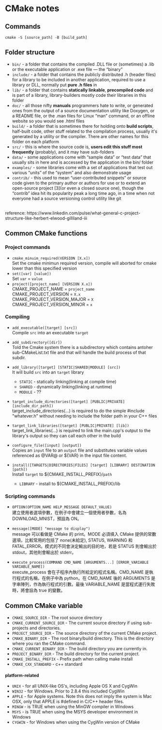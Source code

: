 # CMake notes

## Commands
`cmake -S [source_path] -B [build_path]`

## Folder structure
* `bin/` - a folder that contains the compiled .DLL file or (sometimes) a .lib or the executable application or .exe file — the “binary”
* `include/` - a folder that contains the publicly distributed .h (header files) for a library to be included in another application, required to use a library or DLL, normally put **pure .h files** in
* `lib/` - a folder that contains **statically linkable**, **precompiled code** and is part of a library, library-builders mostly code their libraries in this folder
* `doc/` - all those nifty **manuals** programmers hate to write, or generated ones from the output of a source documentation utility like Doxygen, or a README file, or the .man files for Linux “man” command, or an offline website so you would see .html files
* `build/` - a folder that is sometimes there for holding onto **build scripts**, half-built code, other stuff related to the compilation process, usually it's generated by a utility or the compiler. There are other names for this folder on each platform
* `src/` - this is where the source code is, **users edit this stuff most frequently** (probably), and it may have sub-folders
* `data/` - some applications come with “sample data” or “test data” that usually sits in here and is accessed by the application in the bin/ folder
* `examples/` - some libraries come with a set of applications that test out various “units” of the “system” and also demonstrate usage
* `contrib/` - this used to mean “user-contributed snippets” or source code given to the primary author or authors for use or to extend an open-source project [3](or even a closed source one), though the “contrib” idea hit its popularity peak a long time ago, in a time when not everyone had a source versioning control utility like git
<br />
reference: https://www.linkedin.com/pulse/what-general-c-project-structure-like-herbert-elwood-gilliland-iii


## Common CMake functions
### Project commands
* `cmake_minuim_required(VERSION [X.x])`<br />
Set the cmake minimun required version, compile will aborted for cmake lower than this specified version
* `set([var] [value])`<br />
Set `var` = `value`
* `project([project_name] [VERSION X.x])`<br />
CMAKE_PROJECT_NAME = `project_name`<br />
CMAKE_PROJECT_VERSION = `X.x`<br />
CMAKE_PROJECT_VERSION_MAJOR = `X`<br />
CMAKE_PROJECT_VERSION_MINOR = `x`<br />

### Compiling
* `add_executable([target] [src])`<br />
Compile `src` into an executable `target`

* `add_subdirectory([dir])`<br />
Told the Cmake system there is a subdirectory which contains antoher sub-CMakeList.txt file and that will handle the build process of that subdir.

* `add_library([target] [STATIC|SHARED|MODULE] [src])`<br />
It will build `src` into an `target` library 
    * `STATIC` - statically linking(linking at compile time)
    * `SHARED` - dynamically linking(linking at runtime)
    * `MODULE` - ??

* `target_include_directories([target] [PUBLIC|PRIVATE] [include_dir_path])`<br />
target_include_directories(...) is required to do the simple #include "whatever.h" without needing to include the folder path in your C++ files

* `target_link_libraries([target] [PUBLIC|PRIVATE] [lib])`<br />
target_link_libraries(...) is required to link the main.cpp's output to the library's output so they can call each other in the build

* `configure_file([input] [output])`<br />
Copies an `input` file to an `output` file and substitutes variable values referenced as @VAR@ or ${VAR} in the input file content.

* `install([TARGETS|DIRECTORIES|FILES] [target] [LIBRARY] DESTINATION [path])`<br />
Install `target` to ${CMAKE_INSTALL_PREFIX}/`path`
    * `LIBRARY` - install to ${CMAKE_INSTALL_PREFIX}/lib

### Scripting commands

* `OPTION(OPTION_NAME HELP_MESSAGE DEFAULT_VALUE)`<br />
建立使用者選項參數，在例子中會建立一個使用者參數，名為 DOWNLOAD_MNIST，預設為 ON。

* `message([MODE] "message to display")`<br />
message 可以看做是 CMake 的 print。MODE 必須填入 CMake 提供的常數選項，比較常用的包括了 none(未給定), STATUS, WARNING 和 FATAL_ERROR。模式的不同會決定輸出的目的地，若是 STATUS 則會輸出於 stdout，其他則會輸出於 stderr。

* `execute_process(COMMAND CMD_NAME [ARGUMENTS...] [ERROR_VARIABLE VARIABLE_NAME])`<br />
execute_process 會在子程序內執行所給定的程式名稱。CMD_NAME 是執行程式的名稱，在例子中為 python。在 CMD_NAME 後的 ARGUMENTS 是字串陣列，作為執行程式的引數。最後 VARIABLE_NAME 是當程式運行失敗時，將會設為 true 的變數。

## Common CMake variable
* `CMAKE_SOURCE_DIR` - The root source directory
* `CMAKE_CURRENT_SOURCE_DIR` - The current source directory if using sub-projects and directories.
* `PROJECT_SOURCE_DIR` - The source directory of the current CMake project.
* `CMAKE_BINARY_DIR` - The root binary/build directory. This is the directory where you ran the CMake command.
* `CMAKE_CURRENT_BINARY_DIR` - The build directory you are currently in.
* `PROJECT_BINARY_DIR` - The build directory for the current project.
* `CMAKE_INSTALL_PREFIX` - Prefix path when calling make install
* `CMAKE_CXX_STANDARD` - c++ standard

#### platform-related
* `UNIX` - for all UNIX-like OS's, including Apple OS X and CygWin
* `WIN32` - for Windows. Prior to 2.8.4 this included CygWin
* `APPLE` - for Apple systems. Note this does not imply the system is Mac OSX, only that APPLE is #defined in C/C++ header files.
* `MINGW` - is TRUE when using the MinGW compiler in Windows
* `MSYS` - is TRUE when using the MSYS developer environment in Windows
* `CYGWIN` - for Windows when using the CygWin version of CMake